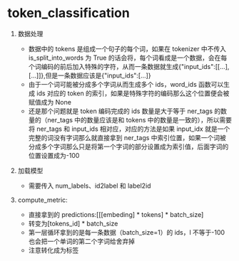 # token_classification

1. 数据处理

   - 数据中的 tokens 是组成一个句子的每个词，如果在 tokenizer 中不传入 is_split_into_words 为 True 的话会将，每个词看成是一个数据，会在每个词编码的前后加入特殊的字符，从而一条数据就生成{"input_ids":[[...],[...]]},但是一条数据应该是{"input_ids":[...]}
   - 由于一个词可能被分成多个字词从而生成多个 ids，word_ids 函数可以生成 ids 对应的 token 的索引，如果是特殊字符的编码那么这个位置便会被赋值成为 None
   - 还是那个问题就是 token 编码完成的 ids 数量是大于等于 ner_tags 的数量的（ner_tags 中的数量应该是和 tokens 中的数量是一致的），所以需要将 ner_tags 和 input_ids 相对应，对应的方法是如果 input_idx 就是一个完整的词没有字词那么就直接拿到 ner_tags 中索引位置，如果一个词被分成多个字词那么只是将第一个字词的部分设置成为索引值，后面字词的位置设置成为-100

2. 加载模型

   - 需要传入 num_labels、id2label 和 label2id

3. compute_metric:
   - 直接拿到的 predictions:[[[embeding] \* tokens] \* batch_size]
   - 转变为[tokens_id] \* batch_size
   - 第一层循环拿到的是每一条数据（batch_size=1）的 ids，l 不等于-100 也会把一个单词的第二个字词给舍弃掉
   - 注意转化成为标签

